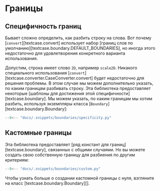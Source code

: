 # Границы

## Специфичность границ

Бывает сложно определить, как разбить строку на слова. Вот почему [`convert`][textcase.convert] использует набор [границ слов по умолчанию][textcase.boundary.DEFAULT_BOUNDARIES], но иногда этого недостаточно для удовлетворения конкретного варианта использования.

Допустим, строка имеет слово `2D`, например `scale2D`. Никакого специального использования [`convert`][textcase.converter.CaseConverter.convert] будет недостаточно для решения проблемы. В этом случае мы можем дополнительно указать, по каким границам разбивать строку. Эта библиотека предоставляет некоторые [шаблоны для достижения этой специфичности][textcase.boundary]. Мы можем указать, по каким границам мы хотим разбить, используя экземпляры класса [`Boundary`][textcase.boundary.Boundary]:

```python exec="true" source="tabbed-left" tabs="specificity.py|output.txt" result="txt" hl_lines="7"
--8<-- "docs/.snippets/boundaries/specificity.py"
```

## Кастомные границы

Эта библиотека предоставляет [ряд констант для границ][textcase.boundary], связанных с общими случаями. Но вы можете создать свою собственную границу для разбиения по другим критериям:

```python exec="true" source="tabbed-left" tabs="custom.py|output.txt" result="txt" hl_lines="8-11 16-20"
--8<-- "docs/.snippets/boundaries/custom.py"
```

Чтобы узнать больше о создании кастомной границы с нуля, взгляните на класс [textcase.boundary.Boundary][].

